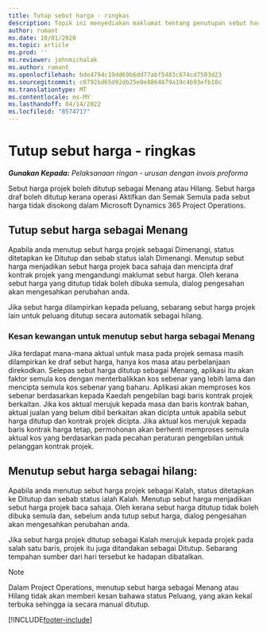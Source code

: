 ```yaml
---
title: Tutup sebut harga - ringkas
description: Topik ini menyediakan maklumat tentang penutupan sebut harga dalam Project Operations.
author: rumant
ms.date: 10/01/2020
ms.topic: article
ms.prod: ''
ms.reviewer: johnmichalak
ms.author: rumant
ms.openlocfilehash: bde4794c19dd69b6dd77abf5483c674cd7503d23
ms.sourcegitcommit: c0792bd65d92db25e0e8864879a19c4b93efb10c
ms.translationtype: MT
ms.contentlocale: ms-MY
ms.lasthandoff: 04/14/2022
ms.locfileid: "8574717"
---
```

# <a name="close-a-quote---lite"></a>Tutup sebut harga - ringkas

_**Gunakan Kepada:** Pelaksanaan ringan - urusan dengan invois proforma_

Sebut harga projek boleh ditutup sebagai Menang atau Hilang. Sebut harga draf boleh ditutup kerana operasi Aktifkan dan Semak Semula pada sebut harga tidak disokong dalam Microsoft Dynamics 365 Project Operations.

## <a name="close-a-quote-as-won"></a>Tutup sebut harga sebagai Menang

Apabila anda menutup sebut harga projek sebagai Dimenangi, status ditetapkan ke Ditutup dan sebab status ialah Dimenangi. Menutup sebut harga menjadikan sebut harga projek baca sahaja dan mencipta draf kontrak projek yang mengandungi maklumat sebut harga. Oleh kerana sebut harga yang ditutup tidak boleh dibuka semula, dialog pengesahan akan mengesahkan perubahan anda.

Jika sebut harga dilampirkan kepada peluang, sebarang sebut harga projek lain untuk peluang ditutup secara automatik sebagai hilang.

### <a name="financial-impact-of-closing-a-quote-as-won"></a>Kesan kewangan untuk menutup sebut harga sebagai Menang

Jika terdapat mana-mana aktual untuk masa pada projek semasa masih dilampirkan ke draf sebut harga, hanya kos masa atau perbelanjaan direkodkan. Selepas sebut harga ditutup sebagai Menang, aplikasi itu akan faktor semula kos dengan menterbalikkan kos sebenar yang lebih lama dan mencipta semula kos sebenar yang baharu. Aplikasi akan memproses kos sebenar berdasarkan kepada Kaedah pengebilan bagi baris kontrak projek berkaitan. Jika kos aktual merujuk kepada masa dan baris kontrak bahan, aktual jualan yang belum dibil berkaitan akan dicipta untuk apabila sebut harga ditutup dan kontrak projek dicipta. Jika aktual kos merujuk kepada baris kontrak harga tetap, permohonan akan berhenti memproses semula aktual kos yang berdasarkan pada pecahan peraturan pengebilan untuk pelanggan kontrak projek.

## <a name="closing-a-quote-as-lost"></a>Menutup sebut harga sebagai hilang:

Apabila anda menutup sebut harga projek sebagai Kalah, status ditetapkan ke Ditutup dan sebab status ialah Kalah. Menutup sebut harga menjadikan sebut harga projek baca sahaja. Oleh kerana sebut harga ditutup tidak boleh dibuka semula dan, sebelum anda tutup sebut harga, dialog pengesahan akan mengesahkan perubahan anda.

Jika sebut harga projek ditutup sebagai Kalah merujuk kepada projek pada salah satu baris, projek itu juga ditandakan sebagai Ditutup. Sebarang tempahan sumber dari hari tersebut ke hadapan dibatalkan.

> [!NOTE]
> Dalam Project Operations, menutup sebut harga sebagai Menang atau Hilang tidak akan memberi kesan bahawa status Peluang, yang akan kekal terbuka sehingga ia secara manual ditutup.


[!INCLUDE[footer-include](../../includes/footer-banner.md)]